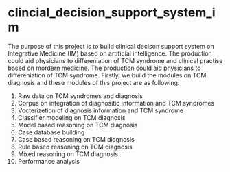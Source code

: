 # clincial_decision_support_system_im
The purpose of this project is to build clinical decison support system on Integrative Medicine (IM) based on artificial intelligence.  The production could aid physicians to differeniation of TCM syndrome and clinical practise based on mordern medicine. The production could aid physicians to differeniation of TCM syndrome. 
Firstly, we build the modules on TCM diagnosis and these modules of this project are as following:
1. Raw data on TCM syndromes and diagnosis
2. Corpus on integration of diagnositic information and TCM syndromes
3. Vocterizetion of diagnosis information and TCM syndrome
4. Classifier modeling on TCM diagnosis
5. Model based reasoning on TCM diagnosis
6. Case database building
7. Case based reasoning on TCM diagnosis
8. Rule based reasoning on TCM diagnosis
9. Mixed reasoning on TCM diagnosis
10. Performance analysis
